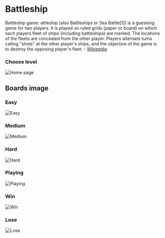 # Battleship
Battleship game:
attleship (also Battleships or Sea Battle[1]) is a guessing game for two players. It is played on ruled grids (paper or board) on which each players fleet of ships (including battleships) are marked. The locations of the fleets are concealed from the other player. Players alternate turns calling "shots" at the other player's ships, and the objective of the game is to destroy the opposing player's fleet. - [Wikipedia](https://en.wikipedia.org/wiki/Battleship_(game))

### Choose level
![Home page](https://user-images.githubusercontent.com/43498633/50052708-180c5f00-0131-11e9-8a14-aef9d8bb2c03.png)

## Boards image

### Easy
![Easy](https://user-images.githubusercontent.com/43498633/50052727-4722d080-0131-11e9-9af8-858bff3fdc29.png)

### Medium
![Medium](https://user-images.githubusercontent.com/43498633/50052734-61f54500-0131-11e9-883d-dbbc366d2004.png)

### Hard
![Hard](https://user-images.githubusercontent.com/43498633/50052741-80f3d700-0131-11e9-9f17-e0fa77f1c412.png)

### Playing
![Playing](https://user-images.githubusercontent.com/43498633/50052765-d203cb00-0131-11e9-8634-a578042c7394.png)

### Win
![Win](https://user-images.githubusercontent.com/43498633/50052770-ed6ed600-0131-11e9-80a2-43d1242e0db7.png)

### Lose
![Lose](https://user-images.githubusercontent.com/43498633/50052758-a7b20d80-0131-11e9-9cfb-5860331d2503.png)
